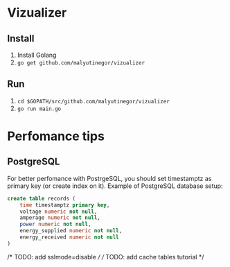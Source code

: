 # Vizualizer

## Install

1. Install Golang
2. `go get github.com/malyutinegor/vizualizer`

## Run

1. `cd $GOPATH/src/github.com/malyutinegor/vizualizer`
2. `go run main.go`

# Perfomance tips

## PostgreSQL

For better perfomance with PostrgeSQL, you should set timestamptz as primary key (or create index on it). Example of PostgreSQL database setup:

```sql
create table records (
	time timestamptz primary key,
	voltage numeric not null,
	amperage numeric not null,
	power numeric not null,
	energy_supplied numeric not null,
	energy_received numeric not null
)
```

/* TODO: add sslmode=disable */
/* TODO: add cache tables tutorial */
